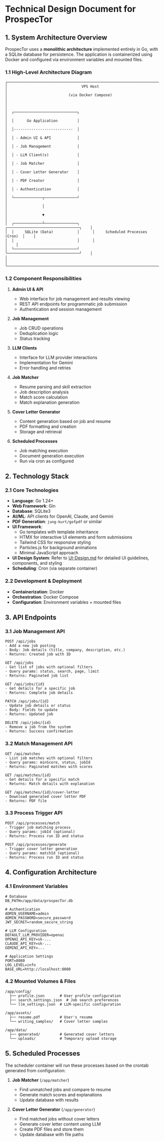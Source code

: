 # Technical Design Document for ProspecTor

## 1. System Architecture Overview

ProspecTor uses a **monolithic architecture** implemented entirely in Go, with a SQLite database for persistence. The application is containerized using Docker and configured via environment variables and mounted files.

### 1.1 High-Level Architecture Diagram

```
┌──────────────────────────────────────────────────────────────────────────────┐
│                                  VPS Host                                    │
│                            (via Docker Compose)                              │
│                                                                              │
│  ┌─────────────────────────────┐                                             │
│  │      Go Application         │                                             │
│  │---------------------------  │                                             │
│  │ - Admin UI & API            │                                             │
│  │ - Job Management            │                                             │
│  │ - LLM Client(s)             │                                             │
│  │ - Job Matcher               │                                             │
│  │ - Cover Letter Generator    │                                             │
│  │ - PDF Creator               │                                             │
│  │ - Authentication            │                                             │
│  └─────────────┬───────────────┘                                             │
│                │                                                             │
│                ▼                                                             │
│  ┌─────────────┴───────────────┐      ┌─────────────────────────────────┐    │
│  │     SQLite (Data)           │      │     Scheduled Processes (Cron)  │    │
│  │                             │      │                                 │    │
│  └─────────────────────────────┘      └─────────────────────────────────┘    │
│                                                                              │
└──────────────────────────────────────────────────────────────────────────────┘
```

### 1.2 Component Responsibilities

1. **Admin UI & API**
   * Web interface for job management and results viewing
   * REST API endpoints for programmatic job submission
   * Authentication and session management

2. **Job Management**
   * Job CRUD operations
   * Deduplication logic
   * Status tracking

3. **LLM Clients**
   * Interface for LLM provider interactions
   * Implementation for Gemini
   * Error handling and retries

4. **Job Matcher**
   * Resume parsing and skill extraction
   * Job description analysis
   * Match score calculation
   * Match explanation generation

5. **Cover Letter Generator**
   * Content generation based on job and resume
   * PDF formatting and creation
   * Storage and retrieval

6. **Scheduled Processes**
   * Job matching execution
   * Document generation execution
   * Run via cron as configured

## 2. Technology Stack

### 2.1 Core Technologies

* **Language**: Go 1.24+
* **Web Framework**: Gin
* **Database**: SQLite3
* **AI/ML**: API clients for OpenAI, Claude, and Gemini
* **PDF Generation**: `jung-kurt/gofpdf` or similar
* **UI Framework**:
  * Go templates with template inheritance
  * HTMX for interactive UI elements and form submissions
  * Tailwind CSS for responsive styling
  * Particles.js for background animations
  * Minimal JavaScript approach
* **UI Design System**: Refer to [UI-Design.md](./UI-Design.md) for detailed UI guidelines, components, and styling
* **Scheduling**: Cron (via separate container)

### 2.2 Development & Deployment

* **Containerization**: Docker
* **Orchestration**: Docker Compose
* **Configuration**: Environment variables + mounted files

## 3. API Endpoints

### 3.1 Job Management API

```
POST /api/jobs
- Add a new job posting
- Body: Job details (title, company, description, etc.)
- Returns: Created job with ID

GET /api/jobs
- Get list of jobs with optional filters
- Query params: status, search, page, limit
- Returns: Paginated job list

GET /api/jobs/{id}
- Get details for a specific job
- Returns: Complete job details

PATCH /api/jobs/{id}
- Update job details or status
- Body: Fields to update
- Returns: Updated job

DELETE /api/jobs/{id}
- Remove a job from the system
- Returns: Success confirmation
```

### 3.2 Match Management API

```
GET /api/matches
- List job matches with optional filters
- Query params: minScore, status, jobId
- Returns: Paginated matches with scores

GET /api/matches/{id}
- Get details for a specific match
- Returns: Match details with explanation

GET /api/matches/{id}/cover-letter
- Download generated cover letter PDF
- Returns: PDF file
```

### 3.3 Process Trigger API

```
POST /api/processes/match
- Trigger job matching process
- Query params: jobId (optional)
- Returns: Process run ID and status

POST /api/processes/generate
- Trigger cover letter generation
- Query params: matchId (optional)
- Returns: Process run ID and status
```

## 4. Configuration Architecture

### 4.1 Environment Variables

```
# Database
DB_PATH=/app/data/prospecTor.db

# Authentication
ADMIN_USERNAME=admin
ADMIN_PASSWORD=secure_password
JWT_SECRET=random_secure_string

# LLM Configuration
DEFAULT_LLM_PROVIDER=openai
OPENAI_API_KEY=sk-...
CLAUDE_API_KEY=sk-...
GEMINI_API_KEY=...

# Application Settings
PORT=8080
LOG_LEVEL=info
BASE_URL=http://localhost:8080
```

### 4.2 Mounted Volumes & Files

```
/app/config/
  ├── profile.json       # User profile configuration
  ├── search_settings.json  # Job search preferences
  └── llm_settings.json  # LLM-specific configuration

/app/assets/
  ├── resume.pdf         # User's resume
  └── writing_samples/   # Cover letter samples

/app/data/
  ├── generated/         # Generated cover letters
  └── uploads/           # Temporary upload storage
```

## 5. Scheduled Processes

The scheduler container will run these processes based on the crontab generated from configuration:

1. **Job Matcher** (`/app/matcher`)
   * Find unmatched jobs and compare to resume
   * Generate match scores and explanations
   * Update database with results

2. **Cover Letter Generator** (`/app/generator`)
   * Find matched jobs without cover letters
   * Generate cover letter content using LLM
   * Create PDF files and store them
   * Update database with file paths
